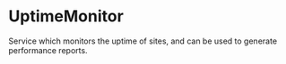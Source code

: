 # UptimeMonitor
Service which monitors the uptime of sites, and can be used to generate performance reports.
